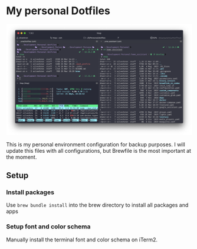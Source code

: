 # My personal Dotfiles

![My terminal](terminal.png)

This is my personal environment configuration for backup purposes. I will update this files with all configurations, but Brewfile is the most important at the moment.

## Setup

### Install packages

Use `brew bundle install` into the brew directory to install all packages and apps

### Setup font and color schema

Manually install the terminal font and color schema on iTerm2.
